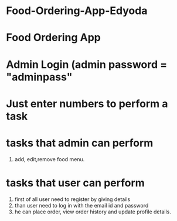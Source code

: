 # Food-Ordering-App-Edyoda
# Food Ordering App
# Admin Login (admin password = "adminpass"

 # Just enter numbers to perform a task 


# tasks that admin can perform 
1. add, edit,remove food menu.
# tasks that user can perform
1. first of all user need to register by giving details
2. than user need to log in with the email id and password
3. he can place order, view order history and update profile details.
